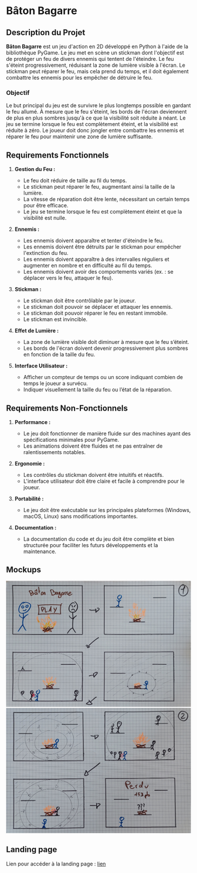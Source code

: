 # Bâton Bagarre

## Description du Projet

**Bâton Bagarre** est un jeu d'action en 2D développé en Python à l'aide de la bibliothèque PyGame. Le jeu met en scène un stickman dont l'objectif est de protéger un feu de divers ennemis qui tentent de l'éteindre. Le feu s'éteint progressivement, réduisant la zone de lumière visible à l'écran. Le stickman peut réparer le feu, mais cela prend du temps, et il doit également combattre les ennemis pour les empêcher de détruire le feu.

### Objectif

Le but principal du jeu est de survivre le plus longtemps possible en gardant le feu allumé. À mesure que le feu s'éteint, les bords de l'écran deviennent de plus en plus sombres jusqu'à ce que la visibilité soit réduite à néant. Le jeu se termine lorsque le feu est complètement éteint, et la visibilité est réduite à zéro. Le joueur doit donc jongler entre combattre les ennemis et réparer le feu pour maintenir une zone de lumière suffisante.

## Requirements Fonctionnels

1. **Gestion du Feu :**
    - Le feu doit réduire de taille au fil du temps.
    - Le stickman peut réparer le feu, augmentant ainsi la taille de la lumière.
    - La vitesse de réparation doit être lente, nécessitant un certain temps pour être efficace.
    - Le jeu se termine lorsque le feu est complètement éteint et que la visibilité est nulle.

2. **Ennemis :**
    - Les ennemis doivent apparaître et tenter d'éteindre le feu.
    - Les ennemis doivent être détruits par le stickman pour empêcher l'extinction du feu.
    - Les ennemis doivent apparaître à des intervalles réguliers et augmenter en nombre et en difficulté au fil du temps.
    - Les ennemis doivent avoir des comportements variés (ex. : se déplacer vers le feu, attaquer le feu).

3. **Stickman :**
    - Le stickman doit être contrôlable par le joueur.
    - Le stickman doit pouvoir se déplacer et attaquer les ennemis.
    - Le stickman doit pouvoir réparer le feu en restant immobile.
    - Le stickman est invincible.

4. **Effet de Lumière :**
    - La zone de lumière visible doit diminuer à mesure que le feu s’éteint.
    - Les bords de l'écran doivent devenir progressivement plus sombres en fonction de la taille du feu.

5. **Interface Utilisateur :**
    - Afficher un compteur de temps ou un score indiquant combien de temps le joueur a survécu.
    - Indiquer visuellement la taille du feu ou l’état de la réparation.

## Requirements Non-Fonctionnels

1. **Performance :**
    - Le jeu doit fonctionner de manière fluide sur des machines ayant des spécifications minimales pour PyGame.
    - Les animations doivent être fluides et ne pas entraîner de ralentissements notables.

2. **Ergonomie :**
    - Les contrôles du stickman doivent être intuitifs et réactifs.
    - L'interface utilisateur doit être claire et facile à comprendre pour le joueur.

3. **Portabilité :**
    - Le jeu doit être exécutable sur les principales plateformes (Windows, macOS, Linux) sans modifications importantes.

4. **Documentation :**
    - La documentation du code et du jeu doit être complète et bien structurée pour faciliter les futurs développements et la maintenance.

## Mockups
<img src="Mockup/Mockup_Part1.jpg">
<img src="Mockup/Mockup_Part2.jpg">

## Landing page
Lien pour accéder à la landing page : [lien](https://raynobrak.github.io/baton-bagarre-game)
